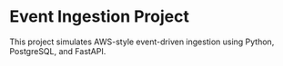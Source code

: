 # Event Ingestion Project

This project simulates AWS-style event-driven ingestion using Python, PostgreSQL, and FastAPI.

